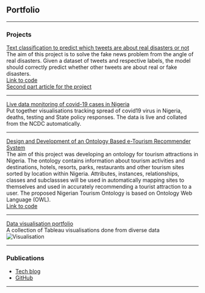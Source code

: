 ## Portfolio

---

### Projects 

[Text classification to predict which tweets are about real disasters or not](https://aniekan.blog/2020/09/07/how-to-use-nlp-to-classify-tweets/)
<br/>
The aim of this project is to solve the fake news problem from the angle of real disasters. Given a dataset of tweets and respective labels, the model should correctly predict whether other tweets are about real or fake disasters.
<br/>
[Link to code](https://github.com/AniekanInyang/tweet-classification)
<br/>
[Second part article for the project](https://aniekan.blog/2020/09/08/how-to-use-nlp-to-classify-tweets-part-ii/)

---
[Live data monitoring of covid-19 cases in Nigeria](https://www.stearsng.com/article/live-monitoring-covid-19-cases-in-nigeria)
<br/>
Put together visualisations tracking spread of covid19 virus in Nigeria, deaths, testing and State policy responses. The data is live and collated from the NCDC automatically.
<br/>

---
[Design and Development of an Ontology Based e-Tourism Recommender System](https://aniekan.blog/2019/04/18/knowledge-representation-of-nigerian-tourism-using-ontology/)
<br/>
The aim of this project was developing an ontology for tourism attractions in Nigeria. The ontology contains information about tourism activities and destinations, hotels, resorts, parks, restaurants and other tourism sites sorted by location within Nigeria. Attributes, instances, relationships, classes and subclassses will be used in automatically mapping sites to themselves and used in accurately recommending a tourist attraction to a user. The proposed Nigerian Tourism Ontology is based on Ontology Web Language (OWL).
<br/>
[Link to code](https://github.com/AniekanInyang/Ng-tourism-ontology)

---
[Data visualisation portfolio](https://public.tableau.com/profile/aniekaninyang#!/)
<br/>
A collection of Tableau visualisations done from diverse data
<br/>
![Visualisation](/images/Visual.png?raw=true) 
<br/>

---

### Publications

- [Tech blog](https://aniekan.blog/category/tech/)
- [GitHub](https://www.github.com/AniekanInyang)

---

